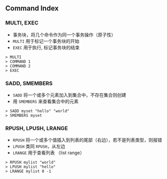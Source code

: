 ## Command Index

### MULTI, EXEC

- 事务块，将几个命令作为同一个事务操作（原子性）
- `MULTI` 用于标记一个事务块的开始
- `EXEC` 用于执行, 标记事务块的结束

```
> MULTI
> COMMAND 1
> COMMAND 2
> EXEC
```

### SADD, SMEMBERS

- `SADD` 将一个或多个元素加入到集合中，不存在集合则创建
- 用 `SMEMBERS` 来查看集合中的元素

```
> SADD myset "hello" "world"
> SMEMBERS myset
```

### RPUSH, LPUSH, LRANGE

- `RPUSH` 将一个或多个值插入到列表的尾部（右边），若不是列表类型，则报错
- `LPUSH` 类同 `RPUSH`，从左边
- `LRANGE` 用于查看列表 （list range）

```
> RPUSH mylist "world"
> LPUSH mylist "hello"
> LRANGE mylist 0 -1

```
